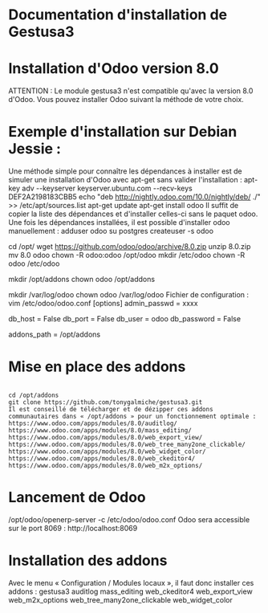 Documentation d'installation de Gestusa3
===================

Installation d'Odoo version 8.0
===================

ATTENTION : Le module gestusa3 n'est compatible qu'avec la version 8.0 d'Odoo.
Vous pouvez installer Odoo suivant la méthode de votre choix.

Exemple d'installation sur Debian Jessie : 
===================

Une méthode simple pour connaître les dépendances à installer est de simuler une installation d'Odoo avec apt-get sans valider l'installation : 
apt-key adv --keyserver keyserver.ubuntu.com --recv-keys DEF2A2198183CBB5
echo "deb http://nightly.odoo.com/10.0/nightly/deb/ ./" >> /etc/apt/sources.list 
apt-get update
apt-get install odoo
Il suffit de copier la liste des dépendances et d'installer celles-ci sans le paquet odoo.
Une fois les dépendances installées, il est possible d'installer odoo manuellement : 
adduser odoo
su postgres 
createuser -s odoo

cd /opt/
wget https://github.com/odoo/odoo/archive/8.0.zip
unzip 8.0.zip 
mv 8.0 odoo
chown -R odoo:odoo /opt/odoo
mkdir /etc/odoo
chown -R odoo /etc/odoo

mkdir /opt/addons
chown odoo /opt/addons

mkdir /var/log/odoo
chown odoo /var/log/odoo
Fichier de configuration : 
vim /etc/odoo/odoo.conf 
[options]
admin_passwd = xxxx

db_host = False
db_port = False
db_user = odoo
db_password = False

addons_path = /opt/addons

Mise en place des addons
===================

<code>
cd /opt/addons
git clone https://github.com/tonygalmiche/gestusa3.git
Il est conseillé de télécharger et de dézipper ces addons communautaires dans « /opt/addons » pour un fonctionnement optimale : 
https://www.odoo.com/apps/modules/8.0/auditlog/
https://www.odoo.com/apps/modules/8.0/mass_editing/
https://www.odoo.com/apps/modules/8.0/web_export_view/
https://www.odoo.com/apps/modules/8.0/web_tree_many2one_clickable/
https://www.odoo.com/apps/modules/8.0/web_widget_color/
https://www.odoo.com/apps/modules/8.0/web_ckeditor4/
https://www.odoo.com/apps/modules/8.0/web_m2x_options/
</code>

Lancement de Odoo
===================

/opt/odoo/openerp-server -c /etc/odoo/odoo.conf 
Odoo sera accessible sur le port 8069 : 
http://localhost:8069

Installation des addons
===================

Avec le menu « Configuration / Modules locaux », il faut donc installer ces addons : 
gestusa3
auditlog
mass_editing
web_ckeditor4
web_export_view
web_m2x_options
web_tree_many2one_clickable
web_widget_color


